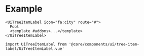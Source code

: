# Example

```vue-template
<UiTreeItemLabel icon="fa:city" route="#">
  Pool
  <template #addons>...</template>
</UiTreeItemLabel>
```

```vue-script
import UiTreeItemLabel from '@core/components/ui/tree-item-label/UiTreeItemLabel.vue'
```
